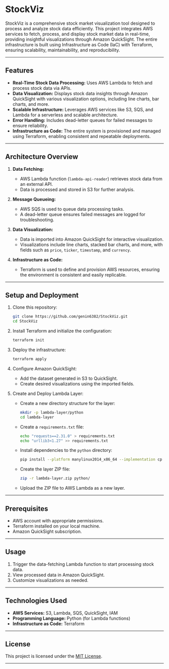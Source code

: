 # StockViz

StockViz is a comprehensive stock market visualization tool designed to process and analyze stock data efficiently. This project integrates AWS services to fetch, process, and display stock market data in real-time, providing insightful visualizations through Amazon QuickSight. The entire infrastructure is built using Infrastructure as Code (IaC) with Terraform, ensuring scalability, maintainability, and reproducibility.

---

## Features

- **Real-Time Stock Data Processing:** Uses AWS Lambda to fetch and process stock data via APIs.
- **Data Visualization:** Displays stock data insights through Amazon QuickSight with various visualization options, including line charts, bar charts, and more.
- **Scalable Infrastructure:** Leverages AWS services like S3, SQS, and Lambda for a serverless and scalable architecture.
- **Error Handling:** Includes dead-letter queues for failed messages to ensure reliability.
- **Infrastructure as Code:** The entire system is provisioned and managed using Terraform, enabling consistent and repeatable deployments.

---

## Architecture Overview



1. **Data Fetching:**
   - AWS Lambda function (`lambda-api-reader`) retrieves stock data from an external API.
   - Data is processed and stored in S3 for further analysis.

2. **Message Queueing:**
   - AWS SQS is used to queue data processing tasks.
   - A dead-letter queue ensures failed messages are logged for troubleshooting.

3. **Data Visualization:**
   - Data is imported into Amazon QuickSight for interactive visualization.
   - Visualizations include line charts, stacked bar charts, and more, with fields such as `price`, `ticker`, `timestamp`, and `currency`.

4. **Infrastructure as Code:**
   - Terraform is used to define and provision AWS resources, ensuring the environment is consistent and easily replicable.

---

## Setup and Deployment

1. Clone this repository:
   ```bash
   git clone https://github.com/genin6382/StockViz.git
   cd StockViz
   ```

2. Install Terraform and initialize the configuration:
   ```bash
   terraform init
   ```

3. Deploy the infrastructure:
   ```bash
   terraform apply
   ```

4. Configure Amazon QuickSight:
   - Add the dataset generated in S3 to QuickSight.
   - Create desired visualizations using the imported fields.

5. Create and Deploy Lambda Layer:
   - Create a new directory structure for the layer:
     ```bash
     mkdir -p lambda-layer/python
     cd lambda-layer
     ```
   - Create a `requirements.txt` file:
     ```bash
     echo "requests==2.31.0" > requirements.txt
     echo "urllib3<1.27" >> requirements.txt
     ```
   - Install dependencies to the `python` directory:
     ```bash
     pip install --platform manylinux2014_x86_64 --implementation cp --python-version 3.9 --only-binary=:all: --upgrade -r requirements.txt -t python/
     ```
   - Create the layer ZIP file:
     ```bash
     zip -r lambda-layer.zip python/
     ```
   - Upload the ZIP file to AWS Lambda as a new layer.

---

## Prerequisites

- AWS account with appropriate permissions.
- Terraform installed on your local machine.
- Amazon QuickSight subscription.

---

## Usage

1. Trigger the data-fetching Lambda function to start processing stock data.
2. View processed data in Amazon QuickSight.
3. Customize visualizations as needed.

---

## Technologies Used

- **AWS Services:** S3, Lambda, SQS, QuickSight, IAM
- **Programming Language:** Python (for Lambda functions)
- **Infrastructure as Code:** Terraform

---

## License

This project is licensed under the [MIT License](LICENSE).

---



